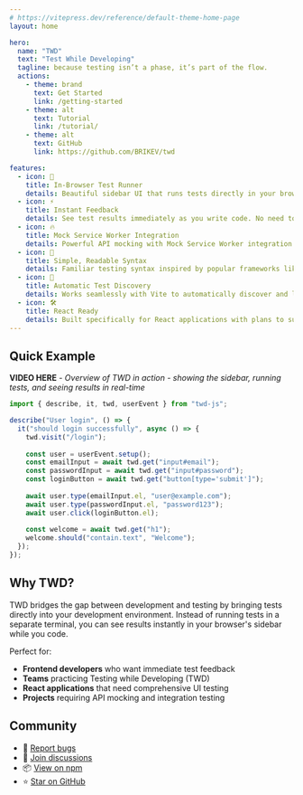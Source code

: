 ```yaml
---
# https://vitepress.dev/reference/default-theme-home-page
layout: home

hero:
  name: "TWD"
  text: "Test While Developing"
  tagline: because testing isn’t a phase, it’s part of the flow.
  actions:
    - theme: brand
      text: Get Started
      link: /getting-started
    - theme: alt
      text: Tutorial
      link: /tutorial/
    - theme: alt
      text: GitHub
      link: https://github.com/BRIKEV/twd

features:
  - icon: 🧪
    title: In-Browser Test Runner
    details: Beautiful sidebar UI that runs tests directly in your browser with instant feedback as you develop.
  - icon: ⚡
    title: Instant Feedback
    details: See test results immediately as you write code. No need to switch between terminal and browser.
  - icon: 🔥
    title: Mock Service Worker Integration
    details: Powerful API mocking with Mock Service Worker integration for realistic request/response testing.
  - icon: 📝
    title: Simple, Readable Syntax
    details: Familiar testing syntax inspired by popular frameworks like Cypress and Jest with TypeScript support.
  - icon: 🧩
    title: Automatic Test Discovery
    details: Works seamlessly with Vite to automatically discover and load your test files.
  - icon: 🛠️
    title: React Ready
    details: Built specifically for React applications with plans to support more frameworks soon.
---
```


## Quick Example

**VIDEO HERE** - *Overview of TWD in action - showing the sidebar, running tests, and seeing results in real-time*

```ts
import { describe, it, twd, userEvent } from "twd-js";

describe("User login", () => {
  it("should login successfully", async () => {
    twd.visit("/login");
    
    const user = userEvent.setup();
    const emailInput = await twd.get("input#email");
    const passwordInput = await twd.get("input#password");
    const loginButton = await twd.get("button[type='submit']");
    
    await user.type(emailInput.el, "user@example.com");
    await user.type(passwordInput.el, "password123");
    await user.click(loginButton.el);
    
    const welcome = await twd.get("h1");
    welcome.should("contain.text", "Welcome");
  });
});
```

## Why TWD?

TWD bridges the gap between development and testing by bringing tests directly into your development environment. Instead of running tests in a separate terminal, you can see results instantly in your browser's sidebar while you code.

Perfect for:
- **Frontend developers** who want immediate test feedback
- **Teams** practicing Testing while Developing (TWD)
- **React applications** that need comprehensive UI testing
- **Projects** requiring API mocking and integration testing

## Community

- 🐛 [Report bugs](https://github.com/BRIKEV/twd/issues)
- 💬 [Join discussions](https://github.com/BRIKEV/twd/discussions)  
- 📦 [View on npm](https://www.npmjs.com/package/twd-js)
- ⭐ [Star on GitHub](https://github.com/BRIKEV/twd)


